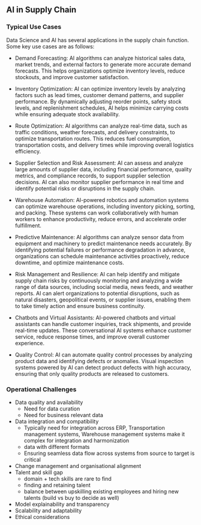 
## AI in Supply Chain

### Typical Use Cases

Data Science and AI has several applications in the supply chain function. Some key use cases are as follows:

- Demand Forecasting: AI algorithms can analyze historical sales data, market trends, and external factors to generate more accurate demand forecasts. This helps organizations optimize inventory levels, reduce stockouts, and improve customer satisfaction.

- Inventory Optimization: AI can optimize inventory levels by analyzing factors such as lead times, customer demand patterns, and supplier performance. By dynamically adjusting reorder points, safety stock levels, and replenishment schedules, AI helps minimize carrying costs while ensuring adequate stock availability.

- Route Optimization: AI algorithms can analyze real-time data, such as traffic conditions, weather forecasts, and delivery constraints, to optimize transportation routes. This reduces fuel consumption, transportation costs, and delivery times while improving overall logistics efficiency.

- Supplier Selection and Risk Assessment: AI can assess and analyze large amounts of supplier data, including financial performance, quality metrics, and compliance records, to support supplier selection decisions. AI can also monitor supplier performance in real time and identify potential risks or disruptions in the supply chain.

- Warehouse Automation: AI-powered robotics and automation systems can optimize warehouse operations, including inventory picking, sorting, and packing. These systems can work collaboratively with human workers to enhance productivity, reduce errors, and accelerate order fulfillment.

- Predictive Maintenance: AI algorithms can analyze sensor data from equipment and machinery to predict maintenance needs accurately. By identifying potential failures or performance degradation in advance, organizations can schedule maintenance activities proactively, reduce downtime, and optimize maintenance costs.

- Risk Management and Resilience: AI can help identify and mitigate supply chain risks by continuously monitoring and analyzing a wide range of data sources, including social media, news feeds, and weather reports. AI can alert organizations to potential disruptions, such as natural disasters, geopolitical events, or supplier issues, enabling them to take timely action and ensure business continuity.

- Chatbots and Virtual Assistants: AI-powered chatbots and virtual assistants can handle customer inquiries, track shipments, and provide real-time updates. These conversational AI systems enhance customer service, reduce response times, and improve overall customer experience.

- Quality Control: AI can automate quality control processes by analyzing product data and identifying defects or anomalies. Visual inspection systems powered by AI can detect product defects with high accuracy, ensuring that only quality products are released to customers.

### Operational Challenges

- Data quality and availability
  - Need for data curation
  - Need for business relevant data 
- Data integration and compatibility
  - Typically need for integration across ERP, Transportation management systems, Warehouse management systems make it complex for integration and harmonization
  - data with different formats
  - Ensuring seamless data flow across systems from source to target is critical 
- Change management and organisational alignment
- Talent and skill gap
  - domain + tech skills are rare to find
  - finding and retaining talent 
  - balance between upskilling existing employees and hiring new talents (build vs buy to decide as well)
- Model explainability and transparency
- Scalability and adaptability
- Ethical considerations

